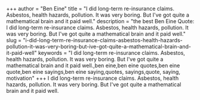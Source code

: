 +++
author = "Ben Eine"
title = "I did long-term re-insurance claims. Asbestos, health hazards, pollution. It was very boring. But I've got quite a mathematical brain and it paid well."
description = "the best Ben Eine Quote: I did long-term re-insurance claims. Asbestos, health hazards, pollution. It was very boring. But I've got quite a mathematical brain and it paid well."
slug = "i-did-long-term-re-insurance-claims-asbestos-health-hazards-pollution-it-was-very-boring-but-ive-got-quite-a-mathematical-brain-and-it-paid-well"
keywords = "I did long-term re-insurance claims. Asbestos, health hazards, pollution. It was very boring. But I've got quite a mathematical brain and it paid well.,ben eine,ben eine quotes,ben eine quote,ben eine sayings,ben eine saying,quotes, sayings,quote, saying, motivation"
+++
I did long-term re-insurance claims. Asbestos, health hazards, pollution. It was very boring. But I've got quite a mathematical brain and it paid well.

